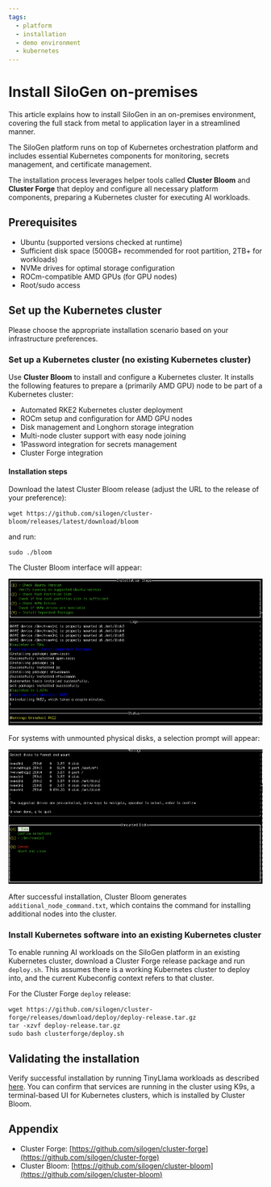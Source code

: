 ```yaml
---
tags:
  - platform
  - installation
  - demo environment
  - kubernetes
---
```


# Install SiloGen on-premises

This article explains how to install SiloGen in an on-premises environment, covering the full stack from metal to application layer in a streamlined manner.

The SiloGen platform runs on top of Kubernetes orchestration platform and includes essential Kubernetes components for monitoring, secrets management, and certificate management.

The installation process leverages helper tools called **Cluster Bloom** and **Cluster Forge** that deploy and configure all necessary platform components, preparing a Kubernetes cluster for executing AI workloads.

## Prerequisites

- Ubuntu (supported versions checked at runtime)
- Sufficient disk space (500GB+ recommended for root partition, 2TB+ for workloads)
- NVMe drives for optimal storage configuration
- ROCm-compatible AMD GPUs (for GPU nodes)
- Root/sudo access

## Set up the Kubernetes cluster

Please choose the appropriate installation scenario based on your infrastructure preferences.

### Set up a Kubernetes cluster (no existing Kubernetes cluster)

Use **Cluster Bloom** to install and configure a Kubernetes cluster. It installs the following features to prepare a (primarily AMD GPU) node to be part of a Kubernetes cluster:

- Automated RKE2 Kubernetes cluster deployment
- ROCm setup and configuration for AMD GPU nodes
- Disk management and Longhorn storage integration
- Multi-node cluster support with easy node joining
- 1Password integration for secrets management
- Cluster Forge integration

#### Installation steps
Download the latest Cluster Bloom release (adjust the URL to the release of your preference):

```
wget https://github.com/silogen/cluster-bloom/releases/latest/download/bloom
```

and run:

```
sudo ./bloom
```

The Cluster Bloom interface will appear:

![Cluster Bloom Interface](../media/infra/bloom.png)

For systems with unmounted physical disks, a selection prompt will appear:

![Cluster Bloom Disk Selection](../media/infra/bloom-disk-selection.png)

After successful installation, Cluster Bloom generates `additional_node_command.txt`, which contains the command for installing additional nodes into the cluster.

### Install Kubernetes software into an existing Kubernetes cluster

To enable running AI workloads on the SiloGen platform in an existing Kubernetes cluster, download a Cluster Forge release package and run `deploy.sh`. This assumes there is a working Kubernetes cluster to deploy into, and the current Kubeconfig context refers to that cluster.

For the Cluster Forge `deploy` release:

```
wget https://github.com/silogen/cluster-forge/releases/download/deploy/deploy-release.tar.gz
tar -xzvf deploy-release.tar.gz
sudo bash clusterforge/deploy.sh
```

## Validating the installation

Verify successful installation by running TinyLlama workloads as described
[here](../ai-workloads-manifests/llm-inference-vllm/helm/README.md).
You can confirm that services are running in the cluster using K9s, a terminal-based UI for Kubernetes clusters, which is installed by Cluster Bloom.

## Appendix

- Cluster Forge: [https://github.com/silogen/cluster-forge](https://github.com/silogen/cluster-forge)
- Cluster Bloom: [https://github.com/silogen/cluster-bloom](https://github.com/silogen/cluster-bloom)
